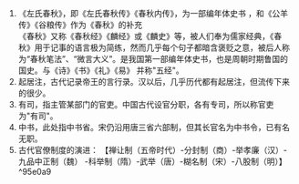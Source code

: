 1. 《左氏春秋》，即《左氏春秋传》《春秋内传》，为一部编年体史书  ，和《公羊传》《谷粮传》作为《春秋》的补充  
  《春秋》又称《春秋经》《麟经》或《麟史》等，被人们奉为儒家经典，《春秋》用于记事的语言极为简练，然而几乎每个句子都暗含褒贬之意，被后人称为“春秋笔法”、“微言大义”。是我国第一部编年体史书，也是周朝时期鲁国的国史。与《诗》《书》《礼》《易》 并称"五经"。
2. 起居注，古代记录帝王的言行录。汉以后，几乎历代都有起居注，但流传下来的很少。
3. 有司，指主管某部门的官吏。中国古代设官分职，各有专司，所以称官吏为"有司"。
4. 中书，此处指中书省。宋仍沿用唐三省六部制，但其长官名为中书令，已有名无职。
5. 古代官僚制度的演进：
	【禅让制（五帝时代）-分封制（商）-举孝廉（汉）-九品中正制（魏） -科举制（隋）-武举（唐）-糊名制（宋）-八股制（明）】  ^95e0a9
